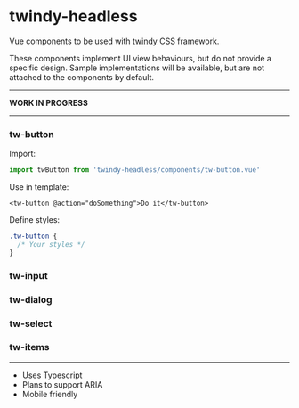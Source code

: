 # twindy-headless

Vue components to be used with [twindy](https://github.com/holtwick/twindy) CSS framework.

These components implement UI view behaviours, but do not provide a specific design. Sample implementations will be available, but are not attached to the components by default.

---

**WORK IN PROGRESS**

---



### tw-button

Import:

```js
import twButton from 'twindy-headless/components/tw-button.vue'
```

Use in template:

```vue
<tw-button @action="doSomething">Do it</tw-button>
```

Define styles:

```css
.tw-button {
  /* Your styles */
}
```

### tw-input

### tw-dialog

### tw-select

### tw-items

---

- Uses Typescript
- Plans to support ARIA
- Mobile friendly

